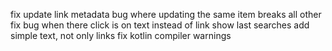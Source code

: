 fix update link metadata bug where updating the same item breaks all other
fix bug when there click is on text instead of link
show last searches
add simple text, not only links
fix kotlin compiler warnings
